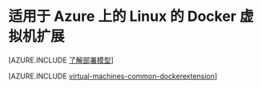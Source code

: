 <properties
	pageTitle="适用于 Azure 上的 Linux 的 Docker 虚拟机扩展"
	description="介绍 Docker 和容器、Azure 虚拟机扩展，并提供有关通过 Azure CLI 创建 Docker 容器的其他资源的链接。"
	services="virtual-machines-windows"
	documentationCenter=""
	authors="squillace"
	manager="timlt"
	editor="tysonn"/>

<tags
	ms.service="virtual-machines-windows"
	ms.date="06/05/2016"
	wacn.date="07/28/2016"/>

# 适用于 Azure 上的 Linux 的 Docker 虚拟机扩展

[AZURE.INCLUDE [了解部署模型](../../includes/learn-about-deployment-models-both-include.md)]

[AZURE.INCLUDE [virtual-machines-common-dockerextension](../../includes/virtual-machines-common-dockerextension.md)]

<!---HONumber=Mooncake_1207_2015-->